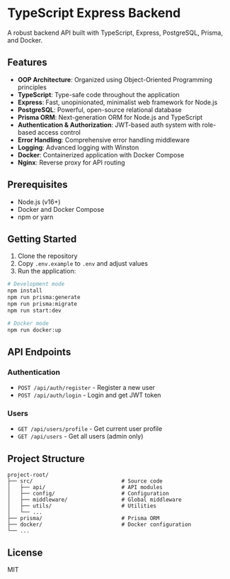 # TypeScript Express Backend

A robust backend API built with TypeScript, Express, PostgreSQL, Prisma, and Docker.

## Features

- **OOP Architecture**: Organized using Object-Oriented Programming principles
- **TypeScript**: Type-safe code throughout the application
- **Express**: Fast, unopinionated, minimalist web framework for Node.js
- **PostgreSQL**: Powerful, open-source relational database
- **Prisma ORM**: Next-generation ORM for Node.js and TypeScript
- **Authentication & Authorization**: JWT-based auth system with role-based access control
- **Error Handling**: Comprehensive error handling middleware
- **Logging**: Advanced logging with Winston
- **Docker**: Containerized application with Docker Compose
- **Nginx**: Reverse proxy for API routing

## Prerequisites

- Node.js (v16+)
- Docker and Docker Compose
- npm or yarn

## Getting Started

1. Clone the repository
2. Copy `.env.example` to `.env` and adjust values
3. Run the application:

```bash
# Development mode
npm install
npm run prisma:generate
npm run prisma:migrate
npm run start:dev

# Docker mode
npm run docker:up
```

## API Endpoints

### Authentication
- `POST /api/auth/register` - Register a new user
- `POST /api/auth/login` - Login and get JWT token

### Users
- `GET /api/users/profile` - Get current user profile
- `GET /api/users` - Get all users (admin only)

## Project Structure

```
project-root/
├── src/                            # Source code
│   ├── api/                        # API modules
│   ├── config/                     # Configuration
│   ├── middleware/                 # Global middleware
│   ├── utils/                      # Utilities
│   └── ...
├── prisma/                         # Prisma ORM
├── docker/                         # Docker configuration
└── ...
```

## License

MIT
